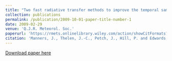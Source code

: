 ```yaml
---
title: "Two fast radiative transfer methods to improve the temporal sampling of clouds in numerical weather prediction and climate models"
collection: publications
permalink: /publication/2009-10-01-paper-title-number-1
date: 2009-02-29
venue: 'Q.J.R. Meteorol. Soc.'
paperurl: 'https://rmets.onlinelibrary.wiley.com/action/showCitFormats?doi=10.1002%2Fqj.385'
citation: 'Manners, J., Thelen, J.‐C., Petch, J., Hill, P. and Edwards, J. (2009). &quot;Two fast radiative transfer methods to improve the temporal sampling of clouds in numerical weather prediction and climate models.&quot; <i>Q.J.R. Meteorol. Soc.</i>. 135(457-468).'
---
```

[Download paper here](http://academicpages.github.io/files/Timestepping.pdf)
